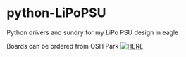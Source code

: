 # python-LiPoPSU
Python drivers and sundry for my LiPo PSU design in eagle

Boards can be ordered from OSH Park [![HERE](https://a800d827b6de8403a51e-6ffc2e718631809086ea40332b2055f7.ssl.cf1.rackcdn.com/assets/badge-5b7ec47045b78aef6eb9d83b3bac6b1920de805e9a0c227658eac6e19a045b9c.png)](https://oshpark.com/shared_projects/62l3wF6P)

